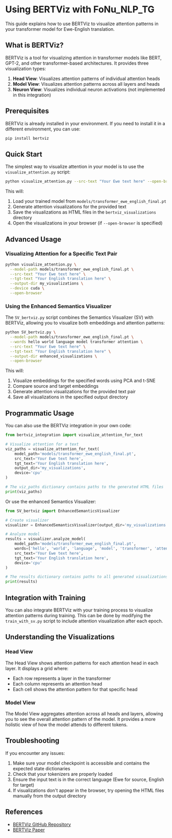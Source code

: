 # Using BERTViz with FoNu_NLP_TG

This guide explains how to use BERTViz to visualize attention patterns in your transformer model for Ewe-English translation.

## What is BERTViz?

BERTViz is a tool for visualizing attention in transformer models like BERT, GPT-2, and other transformer-based architectures. It provides three visualization types:

1. **Head View**: Visualizes attention patterns of individual attention heads
2. **Model View**: Visualizes attention patterns across all layers and heads
3. **Neuron View**: Visualizes individual neuron activations (not implemented in this integration)

## Prerequisites

BERTViz is already installed in your environment. If you need to install it in a different environment, you can use:

```bash
pip install bertviz
```

## Quick Start

The simplest way to visualize attention in your model is to use the `visualize_attention.py` script:

```bash
python visualize_attention.py --src-text "Your Ewe text here" --open-browser
```

This will:
1. Load your trained model from `models/transformer_ewe_english_final.pt`
2. Generate attention visualizations for the provided text
3. Save the visualizations as HTML files in the `bertviz_visualizations` directory
4. Open the visualizations in your browser (if `--open-browser` is specified)

## Advanced Usage

### Visualizing Attention for a Specific Text Pair

```bash
python visualize_attention.py \
  --model-path models/transformer_ewe_english_final.pt \
  --src-text "Your Ewe text here" \
  --tgt-text "Your English translation here" \
  --output-dir my_visualizations \
  --device cuda \
  --open-browser
```

### Using the Enhanced Semantics Visualizer

The `SV_bertviz.py` script combines the Semantics Visualizer (SV) with BERTViz, allowing you to visualize both embeddings and attention patterns:

```bash
python SV_bertviz.py \
  --model-path models/transformer_ewe_english_final.pt \
  --words hello world language model transformer attention \
  --src-text "Your Ewe text here" \
  --tgt-text "Your English translation here" \
  --output-dir enhanced_visualizations \
  --open-browser
```

This will:
1. Visualize embeddings for the specified words using PCA and t-SNE
2. Compare source and target embeddings
3. Generate attention visualizations for the provided text pair
4. Save all visualizations in the specified output directory

## Programmatic Usage

You can also use the BERTViz integration in your own code:

```python
from bertviz_integration import visualize_attention_for_text

# Visualize attention for a text
viz_paths = visualize_attention_for_text(
    model_path='models/transformer_ewe_english_final.pt',
    src_text='Your Ewe text here',
    tgt_text='Your English translation here',
    output_dir='my_visualizations',
    device='cpu'
)

# The viz_paths dictionary contains paths to the generated HTML files
print(viz_paths)
```

Or use the enhanced Semantics Visualizer:

```python
from SV_bertviz import EnhancedSemanticsVisualizer

# Create visualizer
visualizer = EnhancedSemanticsVisualizer(output_dir='my_visualizations')

# Analyze model
results = visualizer.analyze_model(
    model_path='models/transformer_ewe_english_final.pt',
    words=['hello', 'world', 'language', 'model', 'transformer', 'attention'],
    src_text='Your Ewe text here',
    tgt_text='Your English translation here',
    device='cpu'
)

# The results dictionary contains paths to all generated visualizations
print(results)
```

## Integration with Training

You can also integrate BERTViz with your training process to visualize attention patterns during training. This can be done by modifying the `train_with_sv.py` script to include attention visualization after each epoch.

## Understanding the Visualizations

### Head View

The Head View shows attention patterns for each attention head in each layer. It displays a grid where:
- Each row represents a layer in the transformer
- Each column represents an attention head
- Each cell shows the attention pattern for that specific head

### Model View

The Model View aggregates attention across all heads and layers, allowing you to see the overall attention pattern of the model. It provides a more holistic view of how the model attends to different tokens.

## Troubleshooting

If you encounter any issues:

1. Make sure your model checkpoint is accessible and contains the expected state dictionaries
2. Check that your tokenizers are properly loaded
3. Ensure the input text is in the correct language (Ewe for source, English for target)
4. If visualizations don't appear in the browser, try opening the HTML files manually from the output directory

## References

- [BERTViz GitHub Repository](https://github.com/jessevig/bertviz)
- [BERTViz Paper](https://arxiv.org/abs/1906.05714)
